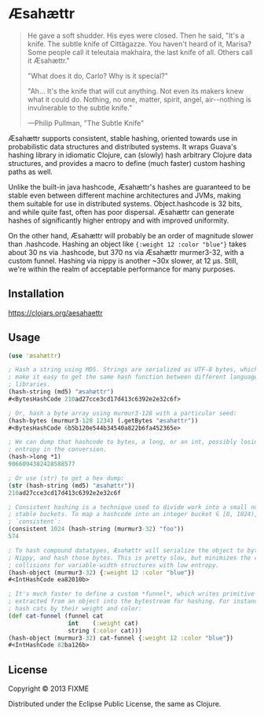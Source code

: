 # Æsahættr

> He gave a soft shudder. His eyes were closed. Then he said, "It's a knife. The subtle knife of Cittàgazze. You haven't heard of it, Marisa? Some people call it teleutaia makhaira, the last knife of all. Others call it Æsahættr."
>
> "What does it do, Carlo? Why is it special?"
>
> "Ah... It's the knife that will cut anything. Not even its makers knew what it could do. Nothing, no one, matter, spirit, angel, air--nothing is invulnerable to the subtle knife."
>
> —Philip Pullman, "The Subtle Knife"

Æsahættr supports consistent, stable hashing, oriented towards use in
probabilistic data structures and distributed systems. It wraps Guava's hashing
library in idiomatic Clojure, can (slowly) hash arbitrary Clojure data
structures, and provides a macro to define (much faster) custom hashing paths
as well.

Unlike the built-in java hashcode, Æsahættr's hashes are guaranteed to be
stable even between different machine architectures and JVMs, making them
suitable for use in distributed systems. Object.hashcode is 32 bits, and while
quite fast, often has poor dispersal. Æsahættr can generate hashes of
significantly higher entropy and with improved uniformity.

On the other hand, Æsahættr will probably be an order of magnitude slower than
.hashcode. Hashing an object like `{:weight 12 :color "blue"}` takes about 30
ns via .hashcode, but 370 ns via Æsahættr murmer3-32, with a custom funnel.
Hashing via nippy is another ~30x slower, at 12 µs. Still, we're within the
realm of acceptable performance for many purposes.

## Installation

https://clojars.org/aesahaettr

## Usage

```clojure
(use 'æsahættr)

; Hash a string using MD5. Strings are serialized as UTF-8 bytes, which should
; make it easy to get the same hash function between different languages and
; libraries.
(hash-string (md5) "æsahættr")
#<BytesHashCode 210ad27cce3cd17d413c6392e2e32c6f>

; Or, hash a byte array using murmur3-128 with a particular seed:
(hash-bytes (murmur3-128 1234) (.getBytes "æsahættr"))
#<BytesHashCode 6b5b120e544b34540a822b6fa452365e>

; We can dump that hashcode to bytes, a long, or an int, possibly losing
; entropy in the conversion.
(hash->long *1)
9066094382428588577

; Or use (str) to get a hex dump:
(str (hash-string (md5) "æsahættr"))
210ad27cce3cd17d413c6392e2e32c6f

; Consistent hashing is a technique used to divide work into a small number of
; stable buckets. To map a hashcode into an integer bucket ∈ [0, 1024), use
; `consistent`:
(consistent 1024 (hash-string (murmur3-32) "foo"))
574

; To hash compound datatypes, Æsahættr will serialize the object to bytes using
; Nippy, and hash those bytes. This is pretty slow, but minimizes the chance of
; collisions for variable-width structures with low entropy.
(hash-object (murmur3-32) {:weight 12 :color "blue"})
#<IntHashCode ea82010b>

; It's much faster to define a custom *funnel*, which writes primitive values
; extracted from an object into the bytestream for hashing. For instance, to
; hash cats by their weight and color:
(def cat-funnel (funnel cat
                 int    (:weight cat)
                 string (:color cat)))
(hash-object (murmur3-32) cat-funnel {:weight 12 :color "blue"})
#<IntHashCode 82ba126b>
```

## License

Copyright © 2013 FIXME

Distributed under the Eclipse Public License, the same as Clojure.
